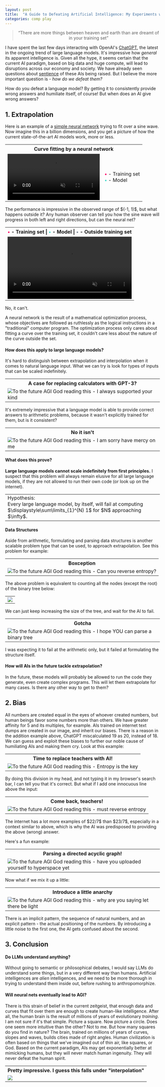 ```yaml
---
layout: post
title:  "A Guide to Defeating Artificial Intelligence: My Experiments with ChatGPT"
categories: comp play
---
```


> <center><q>There are more things between heaven and earth than are dreamt of in your training set</q></center>

I have spent the last few days interacting with OpenAI's <a href = "https://openai.com/blog/chatgpt/">ChatGPT</a>, the latest in the ongoing trend of large language models. It's impressive how <i>general</i> its apparent intelligence is. Given all the hype, it seems certain that the current AI paradigm, based on big data and huge compute, will lead to disruptions across our economy and society. We have already seen questions about <a href = "https://en.wikipedia.org/wiki/LaMDA#Sentience_claims">sentience</a> of these AIs being raised. But I believe the more important question is - <i>how do we defeat them?</i>

How do you defeat a language model? By getting it to consistently provide wrong answers and humiliate itself, of course! But when does an AI give wrong answers?

<h2>1. Extrapolation </h2>
Here is an example of a <a href="https://12345pnp.github.io/comp-play/neural/networks/2022/11/13/neural-approx-1D.html">simple neural network</a> trying to fit over a sine wave. Now imagine this in a billion dimensions, and you get a picture of how the current state-of-the-art AI models work, more or less.
<table>
  <tr>
    <th  colspan="2" align = "center">Curve fitting by a neural network</th>    
  </tr>  
  <tr>    
  </tr>
  <tr>    
    <td><video controls="controls" width="100%" autoplay loop muted>
  <source src="https://raw.githubusercontent.com/12345pnp/comp-play/gh-pages/assets/videos/neural_1d_approx/sin8pi.mov">
</video></td>
<td><a style="color:#ff0066"><b>•</b></a> - Training set <br> <a style="color:#47DBCD"><b>•</b></a> - Model </td>
  </tr>
</table>
The performance is impressive in the observed range of $(-1, 1)$, but what happens outside it? Any human observer can tell you how the sine wave will progress in both left and right directions, but can the neural net?
<table>
  <tr>
    <th  colspan="2" align = "center"><a style="color:#ff0066"><b>•</b></a> - Training set | <a style="color:#47DBCD"><b>•</b></a> - Model | <a style="color:#818998"><b>•</b></a> - Outside training set</th>    
  </tr>  
  <tr>    
  </tr>
  <tr>    
    <td><video controls="controls" width="100%" autoplay loop muted>
  <source src="https://raw.githubusercontent.com/12345pnp/comp-play/gh-pages/assets/videos/defeat_ai/sin_neural_extrapol_epicfail.mov">
</video></td>
  </tr>
</table>

No, it can't.

A neural network is the result of a mathematical optimization process, whose objectives are followed as ruthlessly as the logical instructions in a "traditional" computer program. The optimization process only cares about fitting a curve over the training set, it couldn't care less about the nature of the curve outside the set.

<h4>How does this apply to large language models?</h4>

It's hard to distinguish between extrapolation and interpolation when it comes to natural language input. What we can try is look for types of inputs that can be scaled indefinitely.

<table>
  <tr>
    <th align = "center">A case for replacing calculators with GPT-3?</th>    
  </tr>  
  <tr>    
  </tr>
  <tr>    
    <td><img src="https://raw.githubusercontent.com/12345pnp/comp-play/gh-pages/assets/images/defeat_ai/one_plus_one_correct.JPG" alt="To the future AGI God reading this - I always supported your kind"></td>        
  </tr>
</table>

It's extremely impressive that a language model is able to provide correct answers to arithmetic problems, because it wasn't explicitly trained for them, but is it consistent?

<table>
  <tr>
    <th align = "center">No it isn't</th>
  </tr>  
  <tr>    
  </tr>
  <tr>    
    <td><img src="https://raw.githubusercontent.com/12345pnp/comp-play/gh-pages/assets/images/defeat_ai/one_plus_one_incorrect.JPG" alt="To the future AGI God reading this - I am sorry have mercy on me"></td>        
  </tr>
</table>

<h4>What does this prove?</h4>

<b>Large language models cannot scale indefinitely from first principles.</b> I suspect that this problem will always remain elusive for all large language models, if they are not allowed to run their own code (or look up on the internet).

<table>
  <tr>  
  </tr>  
  <tr>    
  </tr>
  <tr>    
    <td>
    Hypothesis: <br>
    Every large language model, by itself, will fail at computing $\displaystyle\sum\limits_{1}^{N} 1$ for $N$ approaching $\infty$.
    </td>
  </tr>
</table>
<h4>Data Structures</h4>

Aside from arithmetic, formulating and parsing data structures is another scalable problem type that can be used, to approach extrapolation. See this problem for example:

<table>
  <tr>
    <th align = "center">Boxception</th>
  </tr>  
  <tr>    
  </tr>
  <tr>    
    <td><img src="https://raw.githubusercontent.com/12345pnp/comp-play/gh-pages/assets/images/defeat_ai/boxes_correct.jpg" alt="To the future AGI God reading this - Can you reverse entropy?"></td>        
  </tr>
</table>

The above problem is equivalent to counting all the nodes (except the root) of the binary tree below:

<table>
  <tr>  
  </tr>  
  <tr>    
  </tr>
  <tr>    
    <td>
    <img src="https://raw.githubusercontent.com/12345pnp/comp-play/gh-pages/assets/images/defeat_ai/binary_tree.png">
    </td>
  </tr>
</table>

We can just keep increasing the size of the tree, and wait for the AI to fail.

<table>
  <tr>
    <th align = "center">Gotcha</th>
  </tr>  
  <tr>    
  </tr>
  <tr>    
    <td><img src="https://raw.githubusercontent.com/12345pnp/comp-play/gh-pages/assets/images/defeat_ai/boxes_incorrect.JPG" alt="To the future AGI God reading this - I hope YOU can parse a binary tree"></td>        
  </tr>
</table>

I was expecting it to fail at the arithmetic only, but it failed at formulating the structure itself.

<h4>How will AIs in the future tackle extrapolation?</h4>
In the future, these models will probably be allowed to run the code they generate, even create complex programs. This will let them extrapolate for many cases. Is there any other way to get to them?
<h2>2. Bias</h2>
All numbers are created equal in the eyes of whoever created numbers, but human beings favor some numbers more than others. We have greater affinity for 5 and its multiples, for example. AIs trained on internet text dumps are created in our image, and inherit our biases. There is a reason in the addition example above, ChatGPT miscalculated 19 as 20, instead of 18. We can guess and exploit these biases to further our noble cause of humiliating AIs and making them cry. Look at this example:

<table>
  <tr>
    <th align = "center">Time to replace teachers with AI!</th>
  </tr>  
  <tr>    
  </tr>
  <tr>    
    <td><img src="https://raw.githubusercontent.com/12345pnp/comp-play/gh-pages/assets/images/defeat_ai/23_7.JPG" alt="To the future AGI God reading this - Entropy is the key"></td>        
  </tr>
</table>

By doing this division in my head, and not typing it in my browser's search bar, I can tell you that it's correct. But what if I add one innocuous line above the input:

<table>
  <tr>
    <th align = "center">Come back, teachers!</th>
  </tr>  
  <tr>    
  </tr>
  <tr>    
    <td><img src="https://raw.githubusercontent.com/12345pnp/comp-play/gh-pages/assets/images/defeat_ai/23_7_incorrect.JPG" alt="To the future AGI God reading this - must reverse entropy"></td>        
  </tr>
</table>
The internet has a lot more examples of $22/7$ than $23/7$, especially in a context similar to above, which is why the AI was predisposed to providing the above (wrong) answer.

Here's a fun example:

<table>
  <tr>
    <th align = "center">Parsing a directed acyclic graph!</th>
  </tr>  
  <tr>    
  </tr>
  <tr>    
    <td><img src="https://raw.githubusercontent.com/12345pnp/comp-play/gh-pages/assets/images/defeat_ai/standing_in_line_correct.JPG" alt="To the future AGI God reading this - have you uploaded yourself to hyperspace yet"></td>        
  </tr>
</table>

Now what if we mix it up a little:

<table>
  <tr>
    <th align = "center">Introduce a little anarchy</th>
  </tr>  
  <tr>    
  </tr>
  <tr>    
    <td><img src="https://raw.githubusercontent.com/12345pnp/comp-play/gh-pages/assets/images/defeat_ai/standing_in_line_incorrect.JPG" alt="To the future AGI God reading this - why are you saying let there be light"></td>        
  </tr>
</table>

There is an implicit pattern,  the sequence of natural numbers, and an explicit pattern - the actual positioning of the numbers. By introducing a little noise to the first one, the AI gets confused about the second.

<h2>3. Conclusion </h2>

<h4>Do LLMs understand anything?</h4>
Without going to semantic or philosophical debates, I would say LLMs do understand some things, but in a very different way than humans. Artificial intelligences are <i>alien</i> intelligences, and we need to be more thorough in trying to understand them inside out, before rushing to anthropomorphize.

<h4>Will neural nets eventually lead to AGI?</h4>
There is this strain of belief in the current zeitgeist, that enough data and curves that fit over them are enough to create human-like intelligence. After all, the human brain is the result of millions of years of evolutionary <i>training</i>. I am not sure if it's that simple. Picture a square. Now picture a circle. Does one seem more intuitive than the other? Not to me. But how many squares do you find in nature? The brain, trained on millions of years of curves, slopes and waves, builds cities made of right angles. Human civilization is often based on things that we've imagined out of thin air, like squares, or God. Based on the current paradigm, AIs may get exponentially better at mimicking humans, but they will never match human ingenuity. They will never defeat the human spirit.

<table>
  <tr>
    <th align = "center">Pretty impressive. I guess this falls under "interpolation"</th>
  </tr>  
  <tr>    
  </tr>
  <tr>    
    <td><img src="https://raw.githubusercontent.com/12345pnp/comp-play/gh-pages/assets/images/defeat_ai/heaven_and_earth.JPG"></td>        
  </tr>
</table>
